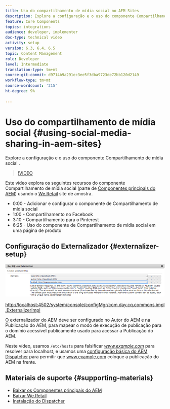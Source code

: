 ```yaml
---
title: Uso do compartilhamento de mídia social no AEM Sites
description: Explore a configuração e o uso do componente Compartilhamento de mídia social .
feature: Core Components
topics: integrations
audience: developer, implementer
doc-type: technical video
activity: setup
version: 6.3, 6.4, 6.5
topic: Content Management
role: Developer
level: Intermediate
translation-type: tm+mt
source-git-commit: d9714b9a291ec3ee5f3dba9723de72bb120d2149
workflow-type: tm+mt
source-wordcount: '215'
ht-degree: 9%

---
```



# Uso do compartilhamento de mídia social {#using-social-media-sharing-in-aem-sites}

Explore a configuração e o uso do componente Compartilhamento de mídia social .

>[!VIDEO](https://video.tv.adobe.com/v/18897/?quality=9&learn=on)

Este vídeo explora os seguintes recursos do componente Compartilhamento de mídia social (parte de [Componentes principais do AEM](https://docs.adobe.com/content/help/pt-BR/experience-manager-core-components/using/introduction.html)) usando o [We.Retail](https://github.com/Adobe-Marketing-Cloud/aem-sample-we-retail#weretail) site de amostra.

* 0:00 - Adicionar e configurar o componente de Compartilhamento de mídia social
* 1:00 - Compartilhamento no Facebook
* 3:10 - Compartilhamento para o Pinterest
* 6:25 - Uso do componente de Compartilhamento de mídia social em uma página de produto

## Configuração do Externalizador {#externalizer-setup}

![Externalizador de links CQ do dia](assets/externalizer.png)

[http://localhost:4502/system/console/configMgr/com.day.cq.commons.impl.ExternalizerImpl](http://localhost:4502/system/console/configMgr/com.day.cq.commons.impl.ExternalizerImpl)

[O ](https://helpx.adobe.com/experience-manager/6-5/sites/developing/using/externalizer.html) externalizador do AEM deve ser configurado no Autor do AEM e na Publicação do AEM, para mapear o modo de execução de publicação para o domínio acessível publicamente usado para acessar a Publicação do AEM.

Neste vídeo, usamos `/etc/hosts` para falsificar *www.example.com* para resolver para localhost, e usamos uma [configuração básica do AEM Dispatcher](https://docs.adobe.com/content/help/en/experience-manager-dispatcher/using/getting-started/dispatcher-install.html) para permitir que www.example.com coloque a publicação do AEM na frente.

## Materiais de suporte {#supporting-materials}

* [Baixar os Componentes principais do AEM](https://github.com/adobe/aem-core-wcm-components/releases)
* [Baixar We.Retail](https://github.com/Adobe-Marketing-Cloud/aem-sample-we-retail/releases)
* [Instalação do Dispatcher](https://docs.adobe.com/content/help/en/experience-manager-dispatcher/using/getting-started/dispatcher-install.html)
